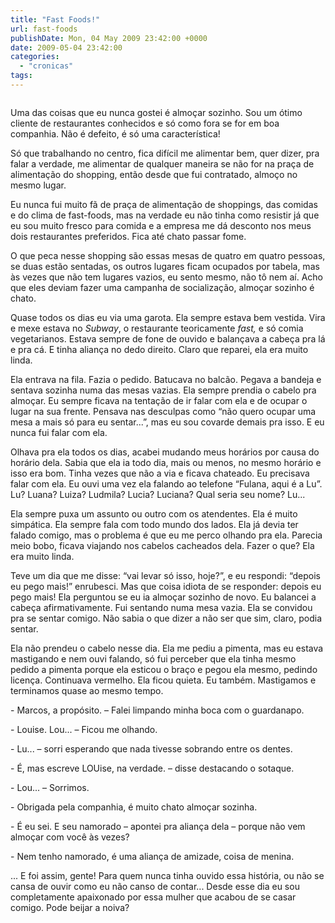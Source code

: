 ```yaml
---
title: "Fast Foods!"
url: fast-foods
publishDate: Mon, 04 May 2009 23:42:00 +0000
date: 2009-05-04 23:42:00
categories: 
  - "cronicas"
tags: 
---
```

<a href="http://2.bp.blogspot.com/_BzqI_RDZ6O4/Sf-AOeB7HGI/AAAAAAAAAZc/BOcHGzenbOM/s1600-h/78421974.jpg"><img src="http://2.bp.blogspot.com/_BzqI_RDZ6O4/Sf-AOeB7HGI/AAAAAAAAAZc/BOcHGzenbOM/s200/78421974.jpg" border="0" alt=""></a><div><span><span> </span></span></div><div><span><span> </span></span><span><span> <span> </span>Uma das coisas que eu nunca gostei é almoçar sozinho. Sou um ótimo cliente de restaurantes conhecidos e só como fora se for em boa companhia. Não é defeito, é só uma característica!<br></span></span></div><p></p><p><span><span>Só que trabalhando no centro, fica difícil me alimentar bem, quer dizer, pra falar a verdade, me alimentar de qualquer maneira se não for na praça de alimentação do shopping, então desde que fui contratado, almoço no mesmo lugar.</span></span></p>  <p><span><span>Eu nunca fui muito fã de praça de alimentação de shoppings, das comidas e do clima de fast-foods, mas na verdade eu não tinha como resistir já que eu sou muito fresco para comida e a empresa me dá desconto nos meus dois restaurantes preferidos. Fica até chato passar fome.</span></span></p>  <p><span><span>O que peca nesse shopping são essas mesas de quatro em quatro pessoas, se duas estão sentadas, os outros lugares ficam ocupados por tabela, mas às vezes que não tem lugares vazios, eu sento mesmo, não tô nem aí. Acho que eles deviam fazer uma campanha de socialização, almoçar sozinho é chato.</span></span></p>  <p><span><span>Quase todos os dias eu via uma garota. Ela sempre estava bem vestida. Vira e mexe estava no </span></span><i><span><span>Subway</span></span></i><span><span>, o restaurante teoricamente </span></span><i><span><span>fast, </span></span></i><span><span>e só comia vegetarianos. Estava sempre de fone de ouvido e balançava a cabeça pra lá e pra cá. E tinha aliança no dedo direito. Claro que reparei, ela era muito linda. </span></span></p>  <p><span><span>Ela entrava na fila. Fazia o pedido. Batucava no balcão. Pegava a bandeja e sentava sozinha numa das mesas vazias. Ela sempre prendia o cabelo pra almoçar. Eu sempre ficava na tentação de ir falar com ela e de ocupar o lugar na sua frente. Pensava nas desculpas como “não quero ocupar uma mesa a mais só para eu sentar...”, mas eu sou covarde demais pra isso. E eu nunca fui falar com ela.</span></span></p>  <p><span><span>Olhava pra ela todos os dias, acabei mudando meus horários por causa do horário dela. Sabia que ela ia todo dia, mais ou menos, no mesmo horário e isso era bom. Tinha vezes que não a via e ficava chateado. Eu precisava falar com ela. Eu ouvi uma vez ela falando ao telefone “Fulana, aqui é a Lu”. Lu? Luana? Luiza? Ludmila? Lucia? Luciana? Qual seria seu nome? Lu...</span></span></p>  <p><span><span>Ela sempre puxa um assunto ou outro com os atendentes. Ela é muito simpática. Ela sempre fala com todo mundo dos lados. Ela já devia ter falado comigo, mas o problema é que eu me perco olhando pra ela. Parecia meio bobo, ficava viajando nos cabelos cacheados dela. Fazer o que? Ela era muito linda.</span></span></p>  <p><span><span>Teve um dia que me disse: “vai levar só isso, hoje?”, e eu respondi: “depois eu pego mais!” enrubesci. Mas que coisa idiota de se responder: </span></span><span><span><span>depois eu pego mais!</span></span></span><span><span> Ela perguntou se eu ia almoçar sozinho de novo. Eu balancei a cabeça afirmativamente. Fui sentando numa mesa vazia. Ela se convidou pra se sentar comigo. Não sabia o que dizer a não ser que sim, claro, podia sentar. </span></span></p>  <p><span><span>Ela não prendeu o cabelo nesse dia. Ela me pediu a pimenta, mas eu estava mastigando e nem ouvi falando, só fui perceber que ela tinha mesmo pedido a pimenta porque ela esticou o braço e pegou ela mesmo, pedindo licença. Continuava vermelho. Ela ficou quieta. Eu também. Mastigamos e</span></span><span><span><span> </span></span></span><span><span>terminamos quase ao mesmo tempo.</span></span></p><p><span><span><span><span>-</span></span><span><span><span>        </span></span></span></span></span><span><span>Marcos, a propósito. – Falei limpando minha boca com o guardanapo.</span></span></p>  <p><span><span><span><span>-</span></span><span><span><span>        </span></span></span></span></span><span><span>Louise. Lou... – Ficou me olhando.</span></span></p>  <p><span><span><span><span>-</span></span><span><span><span>        </span></span></span></span></span><span><span>Lu... – sorri esperando que nada tivesse sobrando entre os dentes.</span></span></p>  <p><span><span><span><span>-</span></span><span><span><span>        </span></span></span></span></span><span><span>É, mas escreve LOUise, na verdade. – disse destacando o sotaque.</span></span></p>  <p><span><span><span><span>-</span></span><span><span><span>        </span></span></span></span></span><span><span>Lou... – Sorrimos.</span></span></p>  <p><span><span><span><span>-</span></span><span><span><span>        </span></span></span></span></span><span><span>Obrigada pela companhia, é muito chato almoçar sozinha.</span></span></p>  <p><span><span><span><span>-</span></span><span><span><span>        </span></span></span></span></span><span><span>É eu sei. E seu namorado – apontei pra aliança dela – porque não vem almoçar com você às vezes?</span></span></p>  <p><span><span><span><span>-</span></span><span><span><span>        </span></span></span></span></span><span><span>Nem tenho namorado, é uma aliança de amizade, coisa de menina. </span></span></p>  <p><span><span>... E foi assim, gente! Para quem nunca tinha ouvido essa história, ou não se cansa de ouvir como eu não canso de contar... Desde esse dia eu sou completamente apaixonado por essa mulher que acabou de se casar comigo. Pode beijar a noiva?</span></span></p>
